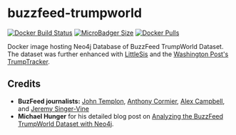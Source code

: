 # buzzfeed-trumpworld
[![Docker Build Status](https://img.shields.io/docker/build/syedhassaanahmed/neo4j-buzzfeed-trumpworld.svg?logo=docker)](https://hub.docker.com/r/syedhassaanahmed/neo4j-buzzfeed-trumpworld/builds/) [![MicroBadger Size](https://img.shields.io/microbadger/image-size/syedhassaanahmed/neo4j-buzzfeed-trumpworld.svg?logo=docker)](https://hub.docker.com/r/syedhassaanahmed/neo4j-buzzfeed-trumpworld/tags/) [![Docker Pulls](https://img.shields.io/docker/pulls/syedhassaanahmed/neo4j-buzzfeed-trumpworld.svg?logo=docker)](https://hub.docker.com/r/syedhassaanahmed/neo4j-buzzfeed-trumpworld/)

Docker image hosting Neo4j Database of BuzzFeed TrumpWorld Dataset. The dataset was further enhanced with [LittleSis](https://littlesis.org/) and the [Washington Post's TrumpTracker](https://www.washingtonpost.com/graphics/politics/trump-administration-appointee-tracker/database/?utm_term=.9d84da4c0412).

## Credits
- **BuzFeed journalists:** [John Templon](https://www.buzzfeed.com/johntemplon), [Anthony Cormier](https://www.buzzfeed.com/anthonycormier), [Alex Campbell](https://www.buzzfeed.com/alexcampbell), and [Jeremy Singer-Vine](https://www.buzzfeed.com/jsvine)
- **Michael Hunger** for his detailed blog post on [Analyzing the BuzzFeed TrumpWorld Dataset with Neo4j](https://neo4j.com/blog/buzzfeed-trumpworld-dataset-neo4j/).